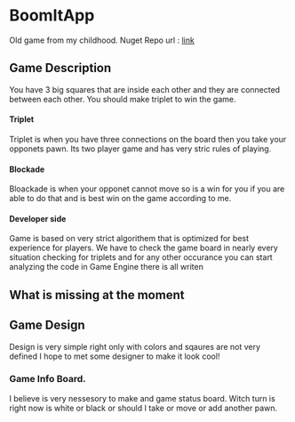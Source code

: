 # BoomItApp
Old game from my childhood.
Nuget Repo url : [link](https://www.nuget.org/packages/BoomPuzzle/)

## Game Description
You have 3 big squares that are inside each other and they are connected between each other.
You should make triplet to win the game.
#### Triplet
Triplet is when you have three connections on the board then you take your opponets pawn.
Its two player game and has very stric rules of playing.
#### Blockade
Bloackade is when your opponet cannot move so is a win for you if you are able to do that and is best win on the game according to me.
#### Developer side
Game is based on very strict algorithem that is optimized for best experience for players.
We have to check the game board in nearly every situation checking for triplets and for any other occurance you can start analyzing the code in Game Engine there is all writen
## What is missing at the moment 

## Game Design 
Design is very simple right only with colors and sqaures are not very defined I hope to met some designer to make it look cool!
### Game Info Board. 
I believe is very nessesory to make and game status board. Witch turn is right now is white or black or should I take or move or add another pawn.
